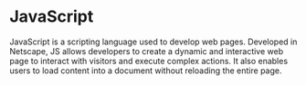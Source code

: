 # JavaScript
 JavaScript is a scripting language used to develop web pages. Developed in Netscape, JS allows developers to create a dynamic and interactive web page to interact with visitors and execute complex actions. It also enables users to load content into a document without reloading the entire page.
